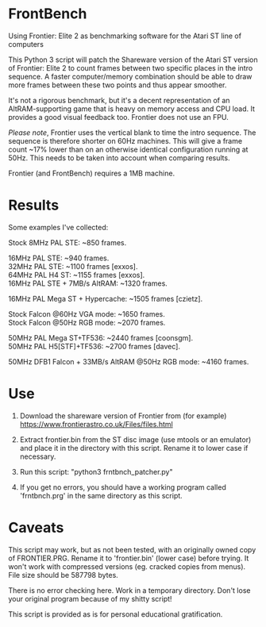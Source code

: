 # FrontBench
Using Frontier: Elite 2 as benchmarking software for the Atari ST line of computers

This Python 3 script will patch the Shareware version of the Atari ST version of Frontier: Elite 2 to count frames between two specific places in the intro sequence. A faster computer/memory combination should be able to draw more frames between these two points and thus appear smoother.

It's not a rigorous benchmark, but it's a decent representation of an AltRAM-supporting game that is heavy on memory access and CPU load. It provides a good visual feedback too. Frontier does not use an FPU.

*Please note*, Frontier uses the vertical blank to time the intro sequence. The sequence is therefore shorter on 60Hz machines. This will give a frame count ~17% lower than on an otherwise identical configuration running at 50Hz. This needs to be taken into account when comparing results.

Frontier (and FrontBench) requires a 1MB machine.

# Results

Some examples I've collected:

Stock 8MHz PAL STE: ~850 frames.

16MHz PAL STE: ~940 frames.  
32MHz PAL STE: ~1100 frames [exxos].  
64MHz PAL H4 ST: ~1155 frames [exxos].  
16MHz PAL STE + 7MB/s AltRAM: ~1320 frames.  

16MHz PAL Mega ST + Hypercache: ~1505 frames [czietz].  

Stock Falcon @60Hz VGA mode: ~1650 frames.  
Stock Falcon @50Hz RGB mode: ~2070 frames.  

50MHz PAL Mega ST+TF536: ~2440 frames [coonsgm].  
50MHz PAL H5[STF]+TF536: ~2700 frames [davec].  

50MHz DFB1 Falcon + 33MB/s AltRAM @50Hz RGB mode: ~4160 frames.

# Use

1) Download the shareware version of Frontier from (for example) https://www.frontierastro.co.uk/Files/files.html

2) Extract frontier.bin from the ST disc image (use mtools or an emulator) and place it in the directory with this script. Rename it to lower case if necessary.

3) Run this script: "python3 frntbnch_patcher.py"

4) If you get no errors, you should have a working program called 'frntbnch.prg' in the same directory as this script.


# Caveats

This script may work, but as not been tested, with an originally owned copy of FRONTIER.PRG. Rename it to 'frontier.bin' (lower case) before trying. It won't work with compressed versions (eg. cracked copies from menus). File size should be 587798 bytes.

There is no error checking here. Work in a temporary directory. Don't lose your original program because of my shitty script!

This script is provided as is for personal educational gratification.
